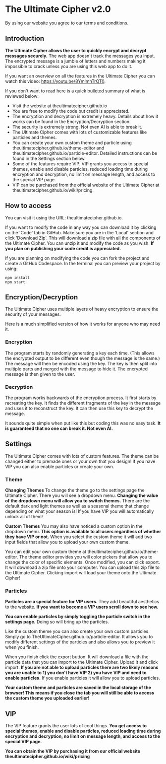 # The Ultimate Cipher v2.0

By using our website you agree to our terms and conditions.

## Introduction

**The Ultimate Cipher allows the user to quickly encrypt and decrypt messages securely.** The web app doesn't track the messages you input. The encrypted message is a jumble of letters and numbers making it impossible to crack unless you are using this web app to do it.

If you want an overview on all the features in the Ultimate Cipher you can watch this video: https://youtu.be/8YmlmhTrQT0.

If you don't want to read here is a quick bulleted summary of what is reviewed below:

 - Visit the website at theultimatecipher.github.io
 - You are free to modify the code but credit is appreciated.
 - The encryption and decryption is extremely heavy. Details about how it works can be found in the Encryption/Decryption section.
 - The security is extremely strong. Not even AI is able to break it.
 - The Ultimate Cipher comes with lots of customizable features like particles and themes.
 - You can create your own custom theme and particle using theultimatecipher.github.io/theme-editor and theultimatecipher.github.io/particle-editor. Detailed instructions can be found in the Settings section below.
 - Some of the features require VIP. VIP grants you access to special themes, enable and disable particles, reduced loading time during encryption and decryption, no limit on message length, and access to the special VIP page.
 - VIP can be purchased from the official website of the Ultimate Cipher at theultimatecipher.github.io/wiki/pricing.

## How to access
You can visit it using the URL: theultimatecipher.github.io. 

If you want to modify the code in any way you can download it by clicking on the 'Code' tab in GitHub. Make sure you are in the 'Local' section and click 'Download Zip'. This will download a zip file with all the components of the Ultimate Cipher. You can unzip it and modify the code as you wish. **If you plan on publishing your code credit is appreciated.**

If you are planning on modifying the code you can fork the project and create a GitHub Codespace. In the terminal you can preview your project by using:

    npm install
    npm start

## Encryption/Decryption
The Ultimate Cipher uses multiple layers of heavy encryption to ensure the security of your messages.

Here is a much simplified version of how it works for anyone who may need it.

### Encryption
The program starts by randomly generating a key each time. (This allows the encrypted output to be different even though the message is the same.) The message will then be encoded using the key. The key is then split into multiple parts and merged with the message to hide it. The encrypted message is then given to the user.

### Decryption
The program works backwards of the encryption process. It first starts by recreating the key. It finds the different fragments of the key in the message and uses it to reconstruct the key. It can then use this key to decrypt the message.

It sounds quite simple when put like this but coding this was no easy task. **It is guaranteed that no one can break it. Not even AI.**

## Settings
The Ultimate Cipher comes with lots of custom features. The theme can be changed either to premade ones or your own that you design! If you have VIP you can also enable particles or create your own.

### Theme
**Changing Themes**
To change the theme go to the settings page the Ultimate Cipher. There you will see a dropdown menu. **Changing the value of the dropdown menu will allow you to switch themes.** There are the default dark and light themes as well as a seasonal theme that change depending on what your season is! If you have VIP you will automatically unlock all of them!

**Custom Themes**
You may also have noticed a custom option in the dropdown menu. **This option is available to all users regardless of whether they have VIP or not.** When you select the custom theme it will add two input fields that allow you to upload your own custom theme.

You can edit your own custom theme at theultimatecipher.github.io/theme-editor. The theme editor provides you will color pickers that allow you to change the color of specific elements. Once modified, you can click export. It will download a zip file onto your computer. You can upload this zip file to the Ultimate Cipher. Clicking import will load your theme onto the Ultimate Cipher!

### Particles
**Particles are a special feature for VIP users.** They add beautiful aesthetics to the website. **If you want to become a VIP users scroll down to see how.**

**You can enable particles by simply toggling the particle switch in the settings page.** Doing so will bring up the particles. 

Like the custom theme you can also create your own custom particles. Simply go to TheUltimateCipher.github.io/particle-editor.
It allows you to modify different settings of the particles and also allows you to preview it when you finish.
 
 When you finish click the export button. It will download a file with the particle data that you can import to the Ultimate Cipher. Upload it and click import. **If you are not able to upload particles there are two likely reasons you are unable to 1) you don't have VIP 2) you have VIP and need to enable particles.** If you enable particles it will allow you to upload particles. 

**Your custom theme and particles are saved in the local storage of the browser! This means if you close the tab you will still be able to access the custom theme you uploaded earlier!**

## VIP
The VIP feature grants the user lots of cool things. **You get access to special themes, enable and disable particles, reduced loading time during encryption and decryption, no limit on message length, and access to the special VIP page.**

**You can obtain the VIP by purchasing it from our official website theultimatecipher.github.io/wiki/pricing**


